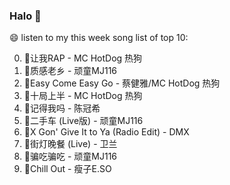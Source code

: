 

### Halo 👋

😄 listen to my this week song list of top 10:

0. 🌈让我RAP - MC HotDog 热狗
1. 🌈质感老乡 - 顽童MJ116
2. 🌈Easy Come Easy Go - 蔡健雅/MC HotDog 热狗
3. 🌈十局上半 - MC HotDog 热狗
4. 🌈记得我吗 - 陈冠希
5. 🌈二手车 (Live版) - 顽童MJ116
6. 🌈X Gon' Give It to Ya (Radio Edit) - DMX
7. 🌈街灯晚餐 (Live) - 卫兰
8. 🌈骗吃骗吃 - 顽童MJ116
9. 🌈Chill Out - 瘦子E.SO


